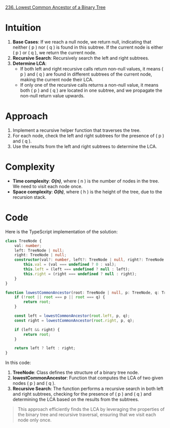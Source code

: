 [236. Lowest Common Ancestor of a Binary Tree](https://leetcode.com/problems/lowest-common-ancestor-of-a-binary-tree/)

# Intuition
1. **Base Cases**: If we reach a null node, we return null, indicating that neither \( p \) nor \( q \) is found in this subtree. If the current node is either \( p \) or \( q \), we return the current node.
2. **Recursive Search**: Recursively search the left and right subtrees.
3. **Determine LCA**:
   - If both left and right recursive calls return non-null values, it means \( p \) and \( q \) are found in different subtrees of the current node, making the current node their LCA.
   - If only one of the recursive calls returns a non-null value, it means both \( p \) and \( q \) are located in one subtree, and we propagate the non-null return value upwards.

# Approach
1. Implement a recursive helper function that traverses the tree.
2. For each node, check the left and right subtrees for the presence of \( p \) and \( q \).
3. Use the results from the left and right subtrees to determine the LCA.

# Complexity
- **Time complexity**: ***O(n)***, where \( n \) is the number of nodes in the tree. We need to visit each node once.
- **Space complexity**: ***O(h)***, where \( h \) is the height of the tree, due to the recursion stack.

# Code
Here is the TypeScript implementation of the solution:

```typescript
class TreeNode {
    val: number;
    left: TreeNode | null;
    right: TreeNode | null;
    constructor(val?: number, left?: TreeNode | null, right?: TreeNode | null) {
        this.val = (val === undefined ? 0 : val);
        this.left = (left === undefined ? null : left);
        this.right = (right === undefined ? null : right);
    }
}

function lowestCommonAncestor(root: TreeNode | null, p: TreeNode, q: TreeNode): TreeNode | null {
    if (!root || root === p || root === q) {
        return root;
    }

    const left = lowestCommonAncestor(root.left, p, q);
    const right = lowestCommonAncestor(root.right, p, q);

    if (left && right) {
        return root;
    }

    return left ? left : right;
}
```

In this code:
1. **TreeNode**: Class defines the structure of a binary tree node.
2. **lowestCommonAncestor**: Function that computes the LCA of two given nodes \( p \) and \( q \).
3. **Recursive Search**: The function performs a recursive search in both left and right subtrees, checking for the presence of \( p \) and \( q \) and determining the LCA based on the results from the subtrees.

> This approach efficiently finds the LCA by leveraging the properties of the binary tree and recursive traversal, ensuring that we visit each node only once.
